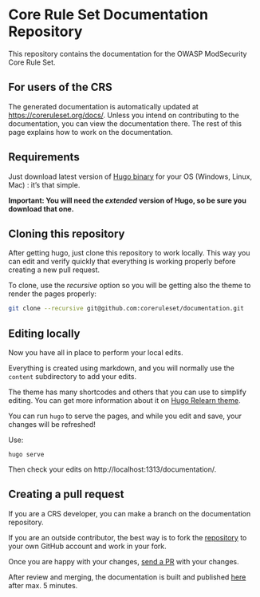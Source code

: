 # Core Rule Set Documentation Repository

This repository contains the documentation for the OWASP ModSecurity Core Rule Set.

## For users of the CRS

The generated documentation is automatically updated at https://coreruleset.org/docs/. Unless you intend on contributing to the documentation, you can view the documentation there. The rest of this page explains how to work on the documentation.

## Requirements

Just download latest version of [Hugo binary](https://gohugo.io/getting-started/installing/) for your OS (Windows, Linux, Mac) : it’s that simple. 

**Important: You will need the _extended_ version of Hugo, so be sure you download that one.**

## Cloning this repository

After getting hugo, just clone this repository to work locally. This way you can edit and verify quickly that everything is working properly before creating a new pull request.

To clone, use the *recursive* option so you will be getting also the theme to render the pages properly:

```bash
git clone --recursive git@github.com:coreruleset/documentation.git
```

## Editing locally

Now you have all in place to perform your local edits.

Everything is created using markdown, and you will normally use the `content` subdirectory to add your edits.

The theme has many shortcodes and others that you can use to simplify editing. You can get more information about it on [Hugo Relearn theme](https://themes.gohugo.io/themes/hugo-theme-relearn/).

You can run `hugo` to serve the pages, and while you edit and save, your changes will be refreshed!

Use:
```
hugo serve
```

Then check your edits on http://localhost:1313/documentation/.

## Creating a pull request

If you are a CRS developer, you can make a branch on the documentation repository.

If you are an outside contributor, the best way is to fork the [repository](https://github.com/coreruleset/documentation/) to your own GitHub account and work in your fork.

Once you are happy with your changes, [send a PR](https://github.com/coreruleset/documentation/pulls) with your changes.

After review and merging, the documentation is built and published [here](https://coreruleset.org/docs/) after max. 5 minutes.
